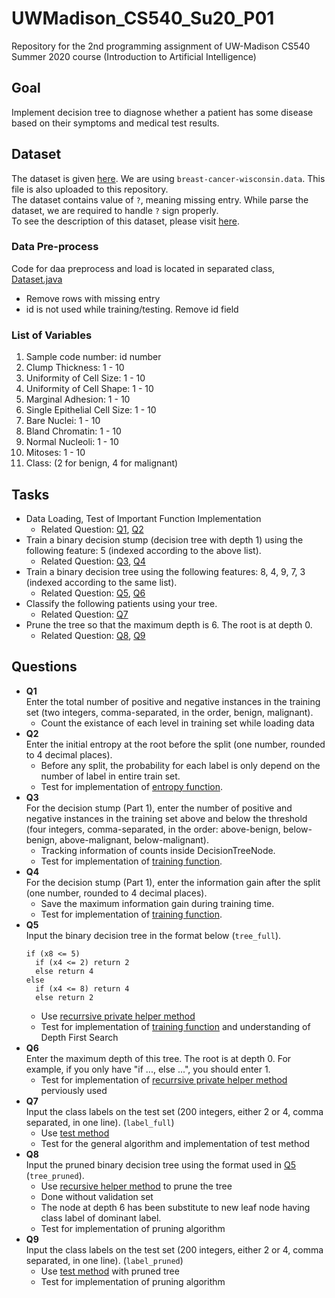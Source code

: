 # UWMadison_CS540_Su20_P01

Repository for the 2nd programming assignment of UW-Madison CS540 Summer 2020 course (Introduction to Artificial Intelligence)


## Goal
Implement decision tree to diagnose whether a patient has some disease based on their symptoms and medical test results.  


## Dataset
The dataset is given [here](https://archive.ics.uci.edu/ml/datasets/breast+cancer+wisconsin+%28original%29). We are using `breast-cancer-wisconsin.data`. This file is also uploaded to this repository.  
The dataset contains value of `?`, meaning missing entry. While parse the dataset, we are required to handle `?` sign properly.  
To see the description of this dataset, please visit [here](https://github.com/hyecheol123/UWMadison_CS540_Su20_P02/blob/master/breast-cancer-wisconsin.names).

### Data Pre-process
Code for daa preprocess and load is located in separated class, [Dataset.java](https://github.com/hyecheol123/UWMadison_CS540_Su20_P02/blob/master/Dataset.java)
- Remove rows with missing entry
- id is not used while training/testing. Remove id field

### List of Variables
1. Sample code number: id number
2. Clump Thickness: 1 - 10
3. Uniformity of Cell Size: 1 - 10
4. Uniformity of Cell Shape: 1 - 10
5. Marginal Adhesion: 1 - 10
6. Single Epithelial Cell Size: 1 - 10
7. Bare Nuclei: 1 - 10
8. Bland Chromatin: 1 - 10
9. Normal Nucleoli: 1 - 10
10. Mitoses: 1 - 10
11. Class: (2 for benign, 4 for malignant)


## Tasks
- Data Loading, Test of Important Function Implementation
  - Related Question: [Q1](), [Q2]()
- Train a binary decision stump (decision tree with depth 1) using the following feature: 5 (indexed according to the above list).
  - Related Question: [Q3](), [Q4]()
- Train a binary decision tree using the following features: 8, 4, 9, 7, 3 (indexed according to the same list).
  - Related Question: [Q5](), [Q6]()
- Classify the following patients using your tree.
  - Related Question: [Q7]()
- Prune the tree so that the maximum depth is 6. The root is at depth 0.
  - Related Question: [Q8](), [Q9]()


## Questions
- **Q1**  
  Enter the total number of positive and negative instances in the training set (two integers, comma-separated, in the order, benign, malignant).
  - Count the existance of each level in training set while loading data
- **Q2**  
  Enter the initial entropy at the root before the split (one number, rounded to 4 decimal places).
  - Before any split, the probability for each label is only depend on the number of label in entire train set.
  - Test for implementation of [entropy function]().
- **Q3**  
  For the decision stump (Part 1), enter the number of positive and negative instances in the training set above and below the threshold (four integers, comma-separated, in the order: above-benign, below-benign, above-malignant, below-malignant).
  - Tracking information of counts inside DecisionTreeNode.
  - Test for implementation of [training function]().
- **Q4**  
  For the decision stump (Part 1), enter the information gain after the split (one number, rounded to 4 decimal places).
  - Save the maximum information gain during training time.
  - Test for implementation of [training function]().
- **Q5**  
  Input the binary decision tree in the format below (`tree_full`).  
  ```
  if (x8 <= 5)
    if (x4 <= 2) return 2
    else return 4
  else
    if (x4 <= 8) return 4
    else return 2
  ```
  - Use [recurrsive private helper method]()
  - Test for implementation of [training function]() and understanding of Depth First Search
- **Q6**  
  Enter the maximum depth of this tree. The root is at depth 0. For example, if you only have "if ..., else ...", you should enter 1.
  - Test for implementation of [recurrsive private helper method]() perviously used
- **Q7**  
  Input the class labels on the test set (200 integers, either 2 or 4, comma separated, in one line). (`label_full`)
  - Use [test method]()
  - Test for the general algorithm and implementation of test method
- **Q8**  
  Input the pruned binary decision tree using the format used in [Q5]() (`tree_pruned`).
  - Use [recursive helper method]() to prune the tree
  - Done without validation set
  - The node at depth 6 has been substitute to new leaf node having class label of dominant label.
  - Test for implementation of pruning algorithm
- **Q9**  
  Input the class labels on the test set (200 integers, either 2 or 4, comma separated, in one line). (`label_pruned`)
  - Use [test method]() with pruned tree
  - Test for implementation of pruning algorithm